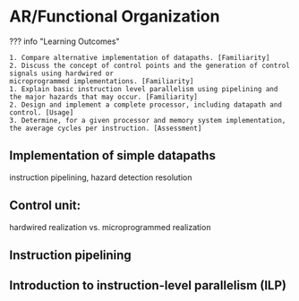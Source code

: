 # AR/Functional Organization

??? info "Learning Outcomes"

    1. Compare alternative implementation of datapaths. [Familiarity]
    2. Discuss the concept of control points and the generation of control signals using hardwired or
    microprogrammed implementations. [Familiarity]
    1. Explain basic instruction level parallelism using pipelining and the major hazards that may occur. [Familiarity]
    2. Design and implement a complete processor, including datapath and control. [Usage]
    3. Determine, for a given processor and memory system implementation, the average cycles per instruction. [Assessment]

## Implementation of simple datapaths 

instruction pipelining, 
hazard detection
resolution

## Control unit: 

hardwired realization vs. microprogrammed realization

## Instruction pipelining

## Introduction to instruction-level parallelism (ILP)
